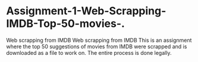 # Assignment-1-Web-Scrapping-IMDB-Top-50-movies-.
Web scrapping from IMDB
Web scrapping from IMDB This is an assignment where the top 50 suggestions of movies from IMDB were scrapped and is downloaded as a file to work on. The entire process is done legally.

